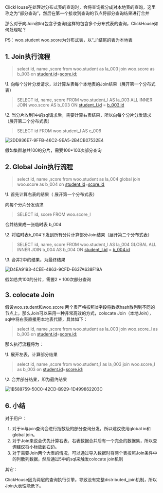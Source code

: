 ClickHouse在处理对分布式表的查询时，会将查询拆分成对本地表的查询，这里称之为“部分查询”，然后在第一个接收到查询的节点将部分查询结果进行合并

那么对于向Join和In(包含子查询)这样的包含多个分布式表的查询，ClickHouse如何处理呢？



PS：woo.student woo.score为分布式表，以“_l”结尾的表为本地表

## 1. Join执行流程

> select id, name ,score from woo.student as la_003 join woo.score as b_003 on [student.id](http://student.id/)=[score.id](http://score.id/);

\1. 向每个分片分发请求，以计算左表每个本地表的Join结果（展开第一个分布式表）

>  SELECT id, name, score FROM woo.student_l AS la_003 ALL INNER JOIN woo.score AS b_003 ON [student_l.id](http://student_l.id/) = [b_003.id](http://b_003.id/)

\2. 当分片收到1中的sql请求后，需要计算右表结果，所以向每个分片分发请求（展开第二个分布式表）

> SELECT id FROM woo.student_l AS c_006



![2DD936E7-9FFB-46C2-9EA5-2B4CB07532E4](2DD936E7-9FFB-46C2-9EA5-2B4CB07532E4.jpg)

假如集群总共100的分片，需要100*100次部分查询



## 2. Global Join执行流程

> select id, name ,score from woo.student as la_004 global join woo.score as b_004 on [student.id](http://student.id/)=[score.id](http://score.id/);



\1. 首先计算右表的结果（ 展开第一个分布式表）

向每个分片分发请求

> SELECT id, score FROM woo.score_l

合并结果成一张临时表 b_004



\2. 将临时表b_004下发到所有分片计算部分Join结果（展开第二个分布式表）

> SELECT id, name, score FROM woo.student_l AS la_004 GLOBAL ALL INNER JOIN b_004 AS b_004 ON [student_l.id](http://student_l.id/) = [b_004.id](http://b_004.id/)

\3. 合并2中的结果，为最终结果



![D4EA9193-4CEE-4863-9CFD-E637A638F19A](D4EA9193-4CEE-4863-9CFD-E637A638F19A.jpg)

假如总共100的分片，需要2 * 100次部分查询



## 3. colocate Join

假设woo.student和woo.score 两个表严格按照id字段将数据hash散列到不同的节点上，那么Join可以采用一种非常高效的方式，colocate Join（本地Join），sql中将右表直接用本地表代替，具体如下：

> select id, name ,score from woo.student as la_003 join woo.score_l as b_003 on [student.id](http://student.id/)=[score.id](http://score.id/);

那么执行流程将为：

\1. 展开左表，计算部分结果

> select id, name ,score from woo.student_1 as la_003 join woo.score_l as b_003 on [student.id](http://student.id/)=[score.id](http://score.id/);

\2. 合并部分结果，即为最终结果



![1B588759-50C0-42CD-B929-1D499862203C](1B588759-50C0-42CD-B929-1D499862203C.jpg)



## 6. 小结



对于用户：

1. 对于in与join查询会进行指数级的部分查询分发，所以建议使用global in和global join。
2. 对于Join来说会优先计算右表，右表数据合并后有一个完全的数据集，所以查询建议将小标放到右边。
3. 对于需要Join两个大表的情况，可以通过导入数据时将两个表按照Join条件中的列散列数据，然后通过5中的sql来触发colocate join机制

其它：

ClickHouse因为两层的查询执行引擎，导致没有完整distributed_join机制，所以Join大表性能低下。